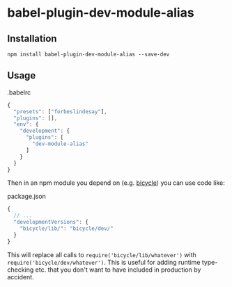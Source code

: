 # babel-plugin-dev-module-alias

## Installation

    npm install babel-plugin-dev-module-alias --save-dev

## Usage

.babelrc
```js
{
  "presets": ["forbeslindesay"],
  "plugins": [],
  "env": {
    "development": {
      "plugins": [
        "dev-module-alias"
      ]
    }
  }
}
```

Then in an npm module you depend on (e.g. [bicycle](https://github.com/bicyclejs/bicycle)) you can use code like:

package.json
```js
{
  // ...
  "developmentVersions": {
    "bicycle/lib/": "bicycle/dev/"
  }
}
```

This will replace all calls to `require('bicycle/lib/whatever')` with `require('bicycle/dev/whatever')`.  This is useful for adding runtime type-checking etc. that you don't want to have included in production by accident.
